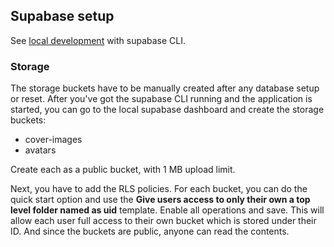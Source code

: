 ## Supabase setup

See [local development](https://supabase.com/docs/guides/cli/local-development) with supabase CLI.

### Storage

The storage buckets have to be manually created after any database setup or reset. After you've got the supabase CLI running and the application is started, you can go to the local supabase dashboard and create the storage buckets:

- cover-images
- avatars

Create each as a public bucket, with 1 MB upload limit.

Next, you have to add the RLS policies. For each bucket, you can do the quick start option and use the **Give users access to only their own a top level folder named as uid** template. Enable all operations and save. This will allow each user full access to their own bucket which is stored under their ID. And since the buckets are public, anyone can read the contents.
